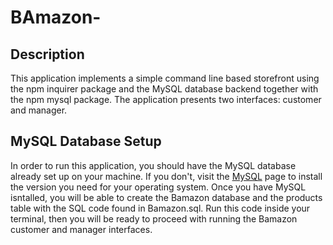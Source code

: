 # BAmazon-
## Description

This application implements a simple command line based storefront using the npm inquirer package and the MySQL database backend together with the npm mysql package. The application presents two interfaces: customer and manager.

## MySQL Database Setup

In order to run this application, you should have the MySQL database already set up on your machine. If you don't, visit the [MySQL](https://dev.mysql.com/doc/refman/5.6/en/installing.html) page to install the version you need for your operating system. Once you have MySQL isntalled, you will be able to create the Bamazon database and the products table with the SQL code found in Bamazon.sql. Run this code inside your terminal, then you will be ready to proceed with running the Bamazon customer and manager interfaces.
